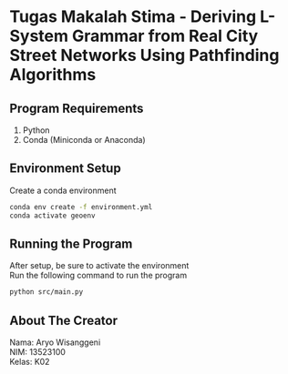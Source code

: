 # Tugas Makalah Stima - Deriving L-System Grammar from Real City Street Networks Using Pathfinding Algorithms   

## Program Requirements
1. Python 
2. Conda (Miniconda or Anaconda)
## Environment Setup
Create a conda environment
```bash
conda env create -f environment.yml
conda activate geoenv
```
## Running the Program
After setup, be sure to activate the environment  
Run the following command to run the program
```bash
python src/main.py
```
## About The Creator
Nama: Aryo Wisanggeni  
NIM: 13523100  
Kelas: K02